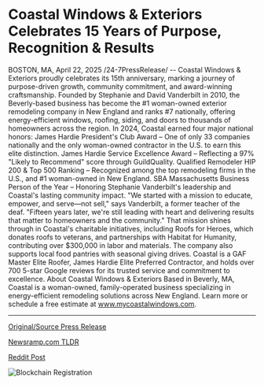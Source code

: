# Coastal Windows & Exteriors Celebrates 15 Years of Purpose, Recognition & Results

BOSTON, MA, April 22, 2025 /24-7PressRelease/ -- Coastal Windows & Exteriors proudly celebrates its 15th anniversary, marking a journey of purpose-driven growth, community commitment, and award-winning craftsmanship. Founded by Stephanie and David Vanderbilt in 2010, the Beverly-based business has become the #1 woman-owned exterior remodeling company in New England and ranks #7 nationally, offering energy-efficient windows, roofing, siding, and doors to thousands of homeowners across the region.  In 2024, Coastal earned four major national honors:  James Hardie President's Club Award – One of only 33 companies nationally and the only woman-owned contractor in the U.S. to earn this elite distinction.  James Hardie Service Excellence Award – Reflecting a 97% "Likely to Recommend" score through GuildQuality.  Qualified Remodeler HIP 200 & Top 500 Ranking – Recognized among the top remodeling firms in the U.S., and #1 woman-owned in New England.  SBA Massachusetts Business Person of the Year – Honoring Stephanie Vanderbilt's leadership and Coastal's lasting community impact.  "We started with a mission to educate, empower, and serve—not sell," says Vanderbilt, a former teacher of the deaf. "Fifteen years later, we're still leading with heart and delivering results that matter to homeowners and the community."  That mission shines through in Coastal's charitable initiatives, including Roofs for Heroes, which donates roofs to veterans, and partnerships with Habitat for Humanity, contributing over $300,000 in labor and materials. The company also supports local food pantries with seasonal giving drives.  Coastal is a GAF Master Elite Roofer, James Hardie Elite Preferred Contractor, and holds over 700 5-star Google reviews for its trusted service and commitment to excellence.  About Coastal Windows & Exteriors  Based in Beverly, MA, Coastal is a woman-owned, family-operated business specializing in energy-efficient remodeling solutions across New England. Learn more or schedule a free estimate at www.mycoastalwindows.com. 

---

[Original/Source Press Release](https://www.24-7pressrelease.com/press-release/522035/coastal-windows-exteriors-celebrates-15-years-of-purpose-recognition-results)
                    

[Newsramp.com TLDR](https://newsramp.com/curated-news/coastal-windows-exteriors-celebrates-15-years-of-excellence-and-community-impact/a15c8b33c5603e9cba29a0cfa560ba00) 

 



[Reddit Post](https://www.reddit.com/r/AwardsAndRecognition/comments/1k50fok/coastal_windows_exteriors_celebrates_15_years_of/) 



![Blockchain Registration](https://cdn.newsramp.app/24-7PressRelease/qrcode/254/22/fineI3Ht.webp)
